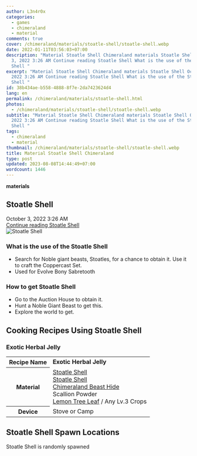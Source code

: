 ```yaml
---
author: L3n4r0x
categories:
  - games
  - chimeraland
  - material
comments: true
cover: /chimeraland/materials/stoatle-shell/stoatle-shell.webp
date: 2022-01-11T03:56:03+07:00
description: "Material Stoatle Shell Chimeraland materials Stoatle Shell October
  3, 2022 3:26 AM Continue reading Stoatle Shell What is the use of the Stoatle
  Shell "
excerpt: "Material Stoatle Shell Chimeraland materials Stoatle Shell October 3,
  2022 3:26 AM Continue reading Stoatle Shell What is the use of the Stoatle
  Shell "
id: 38b434ae-b558-4888-8f7e-2da7423624d4
lang: en
permalink: /chimeraland/materials/stoatle-shell.html
photos:
  - /chimeraland/materials/stoatle-shell/stoatle-shell.webp
subtitle: "Material Stoatle Shell Chimeraland materials Stoatle Shell October 3,
  2022 3:26 AM Continue reading Stoatle Shell What is the use of the Stoatle
  Shell "
tags:
  - chimeraland
  - material
thumbnail: /chimeraland/materials/stoatle-shell/stoatle-shell.webp
title: Material Stoatle Shell Chimeraland
type: post
updated: 2023-08-08T14:44:49+07:00
wordcount: 1446
---
```


<link
  rel="stylesheet"
  href="https://rawcdn.githack.com/dimaslanjaka/Web-Manajemen/870a349/css/bootstrap-5-3-0-alpha3-wrapper.css"
/>
<section id="bootstrap-wrapper">
  <div data-bs-theme="dark">
    <div
      class="row g-0 border rounded overflow-hidden flex-md-row mb-4 shadow-sm position-relative bg-dark text-light"
    >
      <div class="col p-4 d-flex flex-column position-static">
        <strong class="d-inline-block mb-2 text-success">materials</strong>
        <h2 class="mb-0">Stoatle Shell</h2>
        <div class="mb-1 text-muted">October 3, 2022 3:26 AM</div>
        <a
          href="/chimeraland/materials/stoatle-shell.html"
          class="stretched-link d-none text-primary"
          >Continue reading Stoatle Shell</a
        >
      </div>
      <div class="col-auto d-none d-md-block d-lg-block">
        <img
          src="https://www.webmanajemen.com/chimeraland/materials/stoatle-shell/stoatle-shell.webp"
          alt="Stoatle Shell"
        />
      </div>
    </div>
    <div class="row">
      <div class="col-lg-6 col-12 mb-2">
        <div class="card">
          <div class="card-body">
            <h3 class="card-title">What is the use of the Stoatle Shell</h3>
            <div class="card-text">
              <ul>
                <li>
                  Search for Noble giant beasts, Stoatles, for a chance to
                  obtain it. Use it to craft the Coppercast Set.
                </li>
                <li>Used for Evolve Bony Sabretooth</li>
              </ul>
            </div>
          </div>
        </div>
      </div>
      <div class="col-lg-6 col-12 mb-2">
        <div class="card">
          <div class="card-body">
            <h3 class="card-title">How to get Stoatle Shell</h3>
            <div class="card-text">
              <ul>
                <li>Go to the Auction House to obtain it.</li>
                <li>Hunt a Noble Giant Beast to get this.</li>
                <li>Explore the world to get.</li>
              </ul>
            </div>
          </div>
        </div>
      </div>
      <div class="col-12 mb-2">
        <h2 id="cookable">Cooking Recipes Using Stoatle Shell</h2>
        <div id="recipe-exotic-herbal-jelly">
          <h3 id="item-exotic-herbal-jelly">Exotic Herbal Jelly</h3>
          <div class="mb-2">
            <table class="table">
              <tr>
                <th>Recipe Name</th>
                <td><b>Exotic Herbal Jelly</b></td>
              </tr>
              <tr>
                <th>Material</th>
                <td>
                  <a
                    class="text-decoration-none text-primary"
                    href="/chimeraland/materials/stoatle-shell.html"
                    >Stoatle Shell</a
                  ><br /><a
                    class="text-decoration-none text-primary"
                    href="/chimeraland/materials/stoatle-shell.html"
                    >Stoatle Shell</a
                  ><br /><a
                    class="text-decoration-none text-primary"
                    href="/chimeraland/materials/chimeraland-beast-hide.html"
                    >Chimeraland Beast Hide</a
                  ><br />Scallion Powder<br /><a
                    class="text-decoration-none text-primary"
                    href="/chimeraland/materials/lemon-tree-leaf.html"
                    >Lemon Tree Leaf</a
                  ><span> / </span>Any Lv.3 Crops
                </td>
              </tr>
              <tr>
                <th>Device</th>
                <td>Stove or Camp</td>
              </tr>
            </table>
          </div>
        </div>
      </div>
      <div class="col-12 mb-2">
        <h2>Stoatle Shell Spawn Locations</h2>
        <p>Stoatle Shell is randomly spawned</p>
      </div>
    </div>
  </div>
</section>